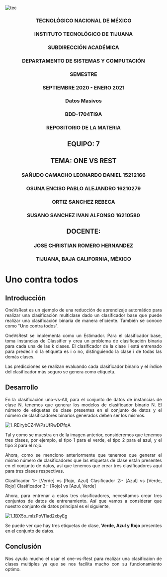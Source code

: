 ![tec](https://i.imgur.com/DKIVS3c.png)

<center>

### TECNOLÓGICO NACIONAL DE MÉXICO

### INSTITUTO TECNOLÓGICO DE TIJUANA

### SUBDIRECCIÓN ACADÉMICA

### DEPARTAMENTO DE SISTEMAS Y COMPUTACIÓN

### SEMESTRE

### SEPTIEMBRE 2020 - ENERO 2021

### Datos Masivos

### BDD-1704TI9A

### REPOSITORIO DE LA MATERIA

## EQUIPO: 7

## TEMA: ONE VS REST

### SAÑUDO CAMACHO LEONARDO DANIEL 15212166

### OSUNA ENCISO PABLO ALEJANDRO 16210279

### ORTIZ SANCHEZ REBECA 

### SUSANO SANCHEZ IVAN ALFONSO 16210580

## DOCENTE:

### JOSE CHRISTIAN ROMERO HERNANDEZ

### TIJUANA, BAJA CALIFORNIA, MÉXICO

<div align="justify">

# Uno contra todos 
## Introducción
 
OneVsRest es un ejemplo de una reducción de aprendizaje automático para realizar una clasificación multiclase dado un clasificador base que puede realizar una clasificación binaria de manera eficiente. También se conoce como "Uno contra todos".

OneVsRest se implementa como un Estimador. Para el clasificador base, toma instancias de Classifier y crea un problema de clasificación binaria para cada una de las k clases. El clasificador de la clase i está entrenado para predecir si la etiqueta es i o no, distinguiendo la clase i de todas las demás clases.

Las predicciones se realizan evaluando cada clasificador binario y el índice del clasificador más seguro se genera como etiqueta.

## Desarrollo 

En la clasificación uno-vs-All, para el conjunto de datos de instancias de clase N, tenemos que generar los modelos de clasificador binario N. El número de etiquetas de clase presentes en el conjunto de datos y el número de clasificadores binarios generados deben ser los mismos.

![1_RElrybCZ4WPsUfRwDl7fqA](https://i.imgur.com/2yrOfE3.png)

Tal y como se muestra en de la imagen anterior, consideremos que tenemos tres clases, por ejemplo, el tipo 1 para el verde, el tipo 2 para el azul, y el tipo 3 para el rojo.

Ahora, como se menciono anteriormente que tenemos que generar el mismo número de clasificadores que las etiquetas de clase están presentes en el conjunto de datos, así que tenemos que crear tres clasificadores aquí para tres clases respectivas.

Clasificador 1:- [Verde] vs [Rojo, Azul]
Clasificador 2:- [Azul] vs [Verde, Rojo]
Clasificador 3:- [Rojo] vs [Azul, Verde]

Ahora, para entrenar a estos tres clasificadores, necesitamos crear tres conjuntos de datos de entrenamiento. Así que vamos a considerar que nuestro conjunto de datos principal es el siguiente,

![1_1BX5o_mIzPoVI1ad2xbyEg](https://i.imgur.com/GbNs3vL.png)

Se puede ver que hay tres etiquetas de clase, **Verde, Azul y Rojo**  presentes en el conjunto de datos. 

## Conclusión 
Nos ayuda mucho el usar el one-vs-Rest para realizar una clasificaion de clases multiples ya que se nos facilita mucho con su funcionamiento optimo.  
